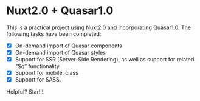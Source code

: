 # Nuxt2.0 + Quasar1.0
This is a practical project using Nuxt2.0 and incorporating Quasar1.0. The following tasks have been completed:

- [x] On-demand import of Quasar components
- [x] On-demand import of Quasar styles
- [x] Support for SSR (Server-Side Rendering), as well as support for related “$q” functionality
- [x] Support for mobile, class
- [x] Support for SASS.

Helpful? Star!!!